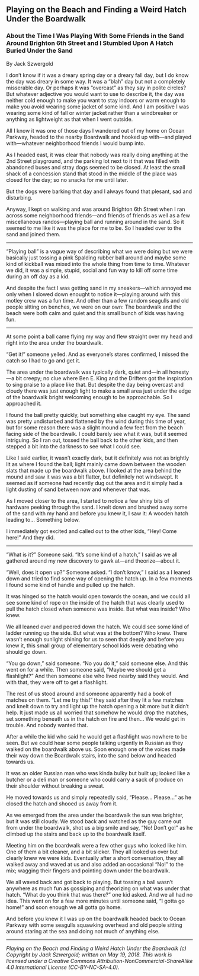 ## Playing on the Beach and Finding a Weird Hatch Under the Boardwalk
### About the Time I Was Playing With Some Friends in the Sand Around Brighton 6th Street and I Stumbled Upon A Hatch Buried Under the Sand

By Jack Szwergold

I don’t know if it was a dreary spring day or a dreary fall day, but I do know the day was dreary in some way. It was a “blah” day but not a completely misserable day. Or perhaps it was “overcast” as they say in polite circles? But whatever adjective you would want to use to describe it, the day was neither cold enough to make you want to stay indoors or warm enough to make you avoid wearing some jacket of some kind. And I am positive I was wearing some kind of fall or winter jacket rather than a windbreaker or anything as lightweight as that when I went outside.

All I know it was one of those days I wandered out of my home on Ocean Parkway, headed to the nearby Boardwalk and hooked up with—and played with—whatever neighborhood friends I would bump into.

As I headed east, it was clear that nobody was really doing anything at the 2nd Street playground, and the parking lot next to it that was filled with abandoned buses and stray dogs seemed to be closed. At least the small shack of a concession stand that stood in the middle of the place was closed for the day; so no snacks for me until later.

But the dogs were barking that day and I always found that plesant, sad and disturbing.

Anyway, I kept on walking and was around Brighton 6th Street when I ran across some neighborhood friends—and friends of friends as well as a few miscellaneous randos—playing ball and running around in the sand. So it seemed to me like it was the place for me to be. So I headed over to the sand and joined them.

***

“Playing ball” is a vague way of describing what we were doing but we were basically just tossing a pink Spalding rubber ball around and maybe some kind of kickball was mixed into the whole thing from time to time. Whatever we did, it was a simple, stupid, social and fun way to kill off some time during an off day as a kid.

And despite the fact I was getting sand in my sneakers—which annoyed me only when I slowed down enought to notice it—playing around with this motley crew was a fun time. And other than a few random seagulls and old people sitting on benches, we were on our own: The boardwalk and the beach were both calm and quiet and this small bunch of kids was having fun. 

***

At some point a ball came flying my way and flew straight over my head and right into the area under the boardwalk.

“Get it!” someone yelled. And as everyone’s stares confirmed, I missed the catch so I had to go and get it.

The area under the boardwalk was typically dark, quiet and—in all honesty—a bit creepy; no clue where Ben E. King and the Drifters got the inspiration to sing praise to a place like that. But despite the day being overcast and cloudy there was just enough light to make a small area just under the edge of the boardwalk bright welcoming enough to be approachable. So I approached it.

I found the ball pretty quickly, but something else caught my eye. The sand was pretty undisturbed and flattened by the wind during this time of year, but for some reason there was a slight mound a few feet from the beach facing side of the boardwalk. I could barely see what it was, but it seemed intriguing. So I ran out, tossed the ball back to the other kids, and then stepped a bit into the darkness to see what I could see.

Like I said earlier, it wasn’t exactly dark, but it definitely was not as brightly lit as where I found the ball; light mainly came down between the wooden slats that made up the boardwalk above. I looked at the area behind the mound and saw it was was a bit flatter, but definitely not windswept. It seemed as if someone had recently dug out the area and it simply had a light dusting of sand between now and whenever that was.

As I moved closer to the area, I started to notice a few shiny bits of hardware peeking through the sand. I knelt down and brushed away some of the sand with my hand and before you knew it, I saw it: A wooden hatch leading to… Something below.

I immediately got excited and called out to the other kids, “Hey! Come here!” And they did.

***

“What is it?” Someone said. “It’s some kind of a hatch,” I said as we all gathered around my new discovery to gawk at—and theorize—about it.

“Well, does it open up?” Someone asked. “I don’t know,” I said as a I leaned down and tried to find some way of opening the hatch up. In a few moments I found some kind of handle and pulled up the hatch.

It was hinged so the hatch would open towards the ocean, and we could all see some kind of rope on the inside of the hatch that was clearly used to pull the hatch closed when someone was inside. But what was inside? Who knew.

We all leaned over and peered down the hatch. We could see some kind of ladder running up the side. But what was at the bottom? Who knew. There wasn’t enough sunlight shining for us to seen that deeply and before you knew it, this small group of elementary school kids were debating who should go down.

“You go down,” said someone. “No you do it,” said someone else. And this went on for a while. Then someone said, “Maybe we should get a flashlight?” And then someone else who lived nearby said they would. And with that, they were off to get a flashlight.

The rest of us stood around and someone apparently had a book of matches on them. “Let me try this!” they said after they lit a few matches and knelt down to try and light up the hatch opening a bit more but it didn’t help. It just made us all worried that somehow he would drop the matches, set something beneath us in the hatch on fire and then… We would get in trouble. And nobody wanted that.

After a while the kid who said he would get a flashlight was nowhere to be seen. But we could hear some people talking urgently in Russian as they walked on the boardwalk above us. Soon enough one of the voices made their way down the Boardwalk stairs, into the sand below and headed towards us.

It was an older Russian man who was kinda bulky but built up; looked like a butcher or a deli man or someone who could carry a sack of produce on their shoulder without breaking a sweat.

He moved towards us and simply repeatedly said, “Please… Please…” as he closed the hatch and shooed us away from it.

As we emerged from the area under the boardwalk the sun was brighter, but it was still cloudy. We stood back and watched as the guy came out from under the boardwalk, shot us a big smile and say, “No! Don’t go!” as he climbed up the stairs and back up to the boardwalk itself.

Meeting him on the boardwalk were a few other guys who looked like him. One of them a bit cleaner, and a bit slicker. They all looked us over but clearly knew we were kids. Eventually after a short conversation, they all walked away and waved at us and also added an occasional “No!” to the mix; wagging their fingers and pointing down under the boardwalk.

We all waved back and got back to playing. But tossing a ball wasn’t anywhere as much fun as gossiping and theorizing on what was under that hatch. “What do you think that was there?” one kid asked. And we all had no idea. This went on for a few more minutes until someone said, “I gotta go home!” and soon enough we all gotta go home.

And before you knew it I was up on the boardwalk headed back to Ocean Parkway with some seagulls squawking overhead and old people sitting around staring at the sea and doing not much of anything else.

***

*Playing on the Beach and Finding a Weird Hatch Under the Boardwalk (c) Copyright by Jack Szwergold; written on May 19, 2018. This work is licensed under a Creative Commons Attribution-NonCommercial-ShareAlike 4.0 International License (CC-BY-NC-SA-4.0).*
